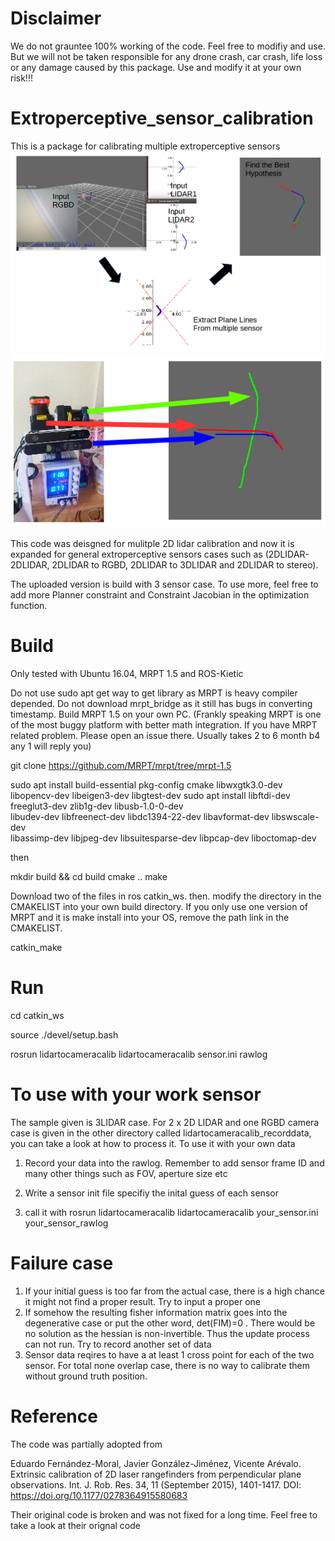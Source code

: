 # Disclaimer
We do not grauntee 100% working of the code. Feel free to modifiy and use. But we will not be taken responsible for any drone crash, car crash, life loss or any damage caused by this package. Use and modify it at your own risk!!!

# Extroperceptive_sensor_calibration
This is a package for calibrating multiple extroperceptive sensors
![alt tag](https://github.com/snakehaihai/Extroperceptive_sensor_calibration/blob/master/output/process.png) 
![alt tag](https://github.com/snakehaihai/Extroperceptive_sensor_calibration/blob/master/output/result.png) 

This code was deisgned for mulitple 2D lidar calibration and now it is expanded for general extroperceptive sensors cases such as 
(2DLIDAR-2DLIDAR,  2DLIDAR to RGBD, 2DLIDAR to 3DLIDAR and 2DLIDAR to stereo).

The uploaded version is build with 3 sensor case. To use more, feel free to add more 
Planner constraint and Constraint Jacobian in the optimization function.  

# Build
 Only tested with Ubuntu 16.04, MRPT 1.5 and ROS-Kietic

Do not use sudo apt get way to get library as MRPT is heavy compiler depended.
Do not download mrpt_bridge as it still has bugs in converting timestamp.
Build MRPT 1.5 on your own PC. (Frankly speaking MRPT is one of the most buggy platform with better math integration. If you have MRPT related problem. Please open an issue there. Usually takes 2 to 6 month b4 any 1 will reply you) 

git clone https://github.com/MRPT/mrpt/tree/mrpt-1.5

sudo apt install build-essential pkg-config cmake libwxgtk3.0-dev \
libopencv-dev libeigen3-dev libgtest-dev
sudo apt install libftdi-dev freeglut3-dev zlib1g-dev libusb-1.0-0-dev \
libudev-dev libfreenect-dev libdc1394-22-dev libavformat-dev libswscale-dev \
libassimp-dev libjpeg-dev   libsuitesparse-dev libpcap-dev liboctomap-dev

then 

mkdir build && cd build
cmake ..
make



Download two of the files in ros catkin_ws.
then. 
modify the directory in the CMAKELIST into your own build directory. If you only use one version of MRPT and it is make install into your OS, remove the path link in the CMAKELIST.


catkin_make


# Run 

cd catkin_ws

source ./devel/setup.bash

rosrun lidartocameracalib lidartocameracalib sensor.ini rawlog

# To use with your work sensor
The sample given is 3LIDAR case. For 2 x 2D LIDAR and one RGBD camera case is given in the other directory called lidartocameracalib_recorddata, you can take a look at how to process it. 
To use it with your own data
1. Record your data into the rawlog. Remember to add sensor frame ID and many other things such as FOV, aperture size etc

2. Write a sensor init file specifiy the inital guess of each sensor

3. call it with     rosrun  lidartocameracalib lidartocameracalib your_sensor.ini your_sensor_rawlog


# Failure case
1. If your initial guess is too far from the actual case, there is a high chance it might not find a proper result. Try to input a proper one
2. If somehow the resulting fisher information matrix goes into the degenerative case or put the other word, det(FIM)=0 . There would be no solution as the hessian is non-invertible. Thus the update process can not run.  Try to record another set of data
3. Sensor data reqires to have a at least 1 cross point for each of the two sensor. For total none overlap case, there is no way to calibrate them without ground truth position. 



# Reference
The code was partially adopted from 

Eduardo Fernández-Moral, Javier González-Jiménez, Vicente Arévalo. Extrinsic calibration of 2D laser rangefinders from perpendicular plane observations. Int. J. Rob. Res. 34, 11 (September 2015), 1401-1417. DOI: https://doi.org/10.1177/0278364915580683

Their original code is broken and was not fixed for a long time. Feel free to take a look at their orignal code



